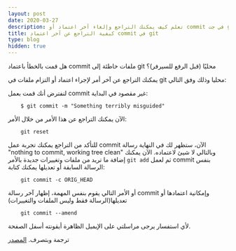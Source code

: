 ```yaml
---
layout: post
date: 2020-03-27
description: تعلم كيف يمكنك التراجع وإلغاء آخر اعتماد أو commit في جت git محليا بخطوات سريعة وعملية
title: كيفية التراجع عن آخر اعتماد commit في git
type: blog
hidden: true
---
```


هل قمت بالخطأ باعتماد commit ملفات خاطئة إلى git محليًا (قبل الرفع للسيرفر)؟

يمكنك التراجع عن آخر أمر لإجراء اعتماد أو التزام ملفات في git محليا وذلك وفق التالي:

لنفترض أنك قمت بعمل commit غير مقصود في البداية:

        $ git commit -m "Something terribly misguided"

الآن يمكنك التراجع عن هذا الأمر من خلال الأمر:

        git reset

للتأكد من التراجع يمكنك تجربة عمل commit الآن، ستظهر لك في النهاية رسالة "nothing to commit, working tree clean" وبالتالي لا شيئ لاعتماده. الآن يمكنك إضافة ما تريد من ملفات وتغييرات جديدة بالأمر `git add` ثم لعمل commit بنفس الرسالة السابقة أو تعديلها يمكنك كتابة:

        git commit -c ORIG_HEAD

أو الأمر التالي يقوم بنفس المهمة، إظهار آخر رسالة commit وإمكانية اعتمادها أو تعديلها(الرسالة فقط وليس الملفات والتغييرات)

        git commit --amend

ﻷي استفسار يرجى مراسلتي على الإيميل الظاهرة أيقونته أسفل الصفحة.

ترجمة وبتصرف. [المصدر](https://stackoverflow.com/questions/927358/how-do-i-undo-the-most-recent-local-commits-in-git)

